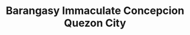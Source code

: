 ---
title: Barangasy Immaculate Concepcion Quezon City
url: /barangasy-immaculate-concepcion-quezon-city/
latitude: 14.622
longitude: 121.044
---